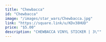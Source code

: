 ```yaml
---
title: "Chewbacca"
id: "Chewbacca"
image: "/images/star_wars/Chewbacca.jpg"
link: "https://square.link/u/KDv38HUD"
price: "$5.00"
description: "CHEWBACCA VINYL STICKER | 3\""
---
```

